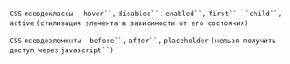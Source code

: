 `CSS` `псевдоклассы –` `hover``,` `disabled``,` `enabled``,` `first``-``child``,` `active` `(стилизация элемента в зависимости от его состояния)`

`CSS` `псевдоэлементы`  `–` `before``,` `after``,` `placeholder` `(нельзя получить доступ через` `javascript``)`
